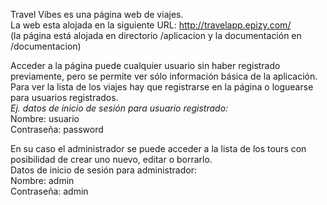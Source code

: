 Travel Vibes es una página web de viajes.<br/>
La web esta alojada en la siguiente URL: http://travelapp.epizy.com/<br/>
(la página está alojada en directorio /aplicacion y la documentación en /documentacion)<br/>

Acceder a la página puede cualquier usuario sin haber registrado previamente, pero se permite ver sólo información básica de la aplicación.<br/>
Para ver la lista de los viajes hay que registrarse en la página o loguearse para usuarios registrados.<br/>
*Ej. datos de inicio de sesión para usuario registrado:*<br/>
Nombre: usuario<br/>
Contraseña: password<br/>

En su caso el administrador se puede acceder a la lista de los tours con posibilidad de crear uno nuevo, editar o borrarlo.<br/>
Datos de inicio de sesión para administrador:<br/>
Nombre: admin<br/>
Contraseña: admin<br/>

